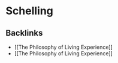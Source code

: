 # Schelling



## Backlinks

-   [[The Philosophy of Living Experience]]
-   [[The Philosophy of Living Experience]]
